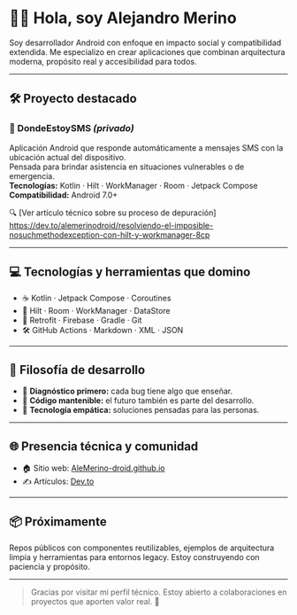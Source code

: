 # 👨‍💻 Hola, soy Alejandro Merino

Soy desarrollador Android con enfoque en impacto social y compatibilidad extendida. Me especializo en crear aplicaciones que combinan arquitectura moderna, propósito real y accesibilidad para todos.

---

## 🛠️ Proyecto destacado

### 📱 DondeEstoySMS _(privado)_

Aplicación Android que responde automáticamente a mensajes SMS con la ubicación actual del dispositivo.  
Pensada para brindar asistencia en situaciones vulnerables o de emergencia.  
**Tecnologías:** Kotlin · Hilt · WorkManager · Room · Jetpack Compose  
**Compatibilidad:** Android 7.0+

🔍 [Ver artículo técnico sobre su proceso de depuración] https://dev.to/alemerinodroid/resolviendo-el-imposible-nosuchmethodexception-con-hilt-y-workmanager-8cp

---

## 💻 Tecnologías y herramientas que domino

- ☕ Kotlin · Jetpack Compose · Coroutines
- 🧩 Hilt · Room · WorkManager · DataStore
- 🚀 Retrofit · Firebase · Gradle · Git
- 🛠️ GitHub Actions · Markdown · XML · JSON

---

## 🧠 Filosofía de desarrollo

- 🧠 **Diagnóstico primero:** cada bug tiene algo que enseñar.
- 🧼 **Código mantenible:** el futuro también es parte del desarrollo.
- 🤝 **Tecnología empática:** soluciones pensadas para las personas.

---

## 🌐 Presencia técnica y comunidad

- 🏠 Sitio web: [AleMerino-droid.github.io](https://AleMerino-droid.github.io)
- ✍️ Artículos: [Dev.to](https://dev.to/alemerinodroid)

---

## 📦 Próximamente

Repos públicos con componentes reutilizables, ejemplos de arquitectura limpia y herramientas para entornos legacy. Estoy construyendo con paciencia y propósito.

---

> Gracias por visitar mi perfil técnico. Estoy abierto a colaboraciones en proyectos que aporten valor real. 🚀

